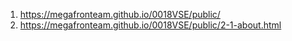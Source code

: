 1. <https://megafronteam.github.io/0018VSE/public/>
1. <https://megafronteam.github.io/0018VSE/public/2-1-about.html>